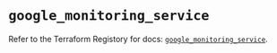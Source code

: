# `google_monitoring_service`

Refer to the Terraform Registory for docs: [`google_monitoring_service`](https://registry.terraform.io/providers/hashicorp/google-beta/4.64.0/docs/resources/google_monitoring_service).

